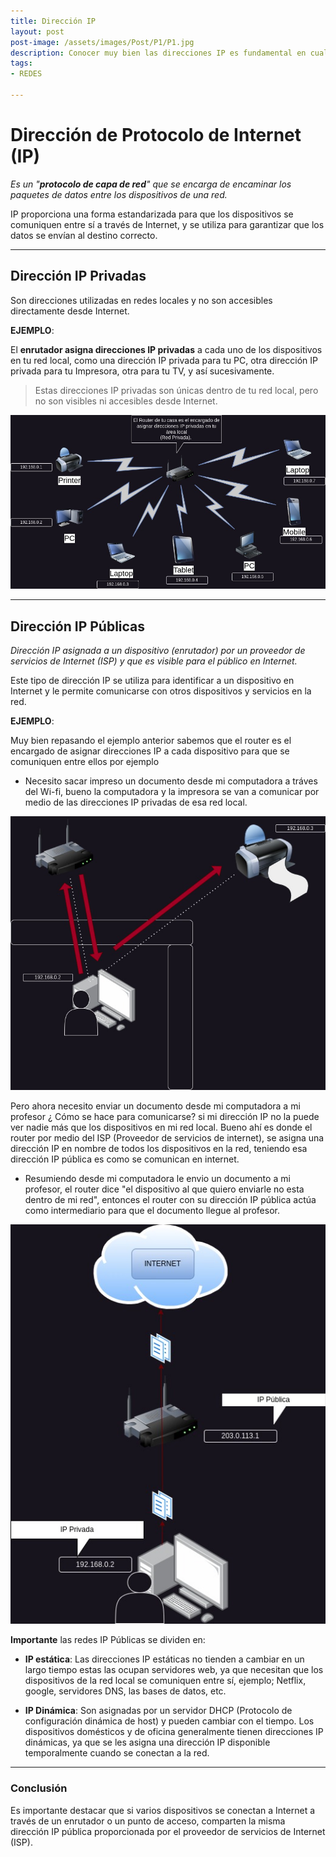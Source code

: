 ```yaml
---
title: Dirección IP
layout: post
post-image: /assets/images/Post/P1/P1.jpg
description: Conocer muy bien las direcciones IP es fundamental en cualquier área de la informática.
tags: 
- REDES

---
```


# Dirección de Protocolo de Internet (IP)

_Es un "**protocolo de capa de red**" que se encarga de encaminar los paquetes de datos entre los dispositivos de una red._  

IP proporciona una forma estandarizada para que los dispositivos se comuniquen entre sí a través de Internet, y se utiliza para garantizar que los datos se envían al destino correcto.

---

## Dirección IP Privadas

Son direcciones utilizadas en redes locales y no son accesibles directamente desde Internet.

**EJEMPLO**:

El **enrutador asigna direcciones IP privadas** a cada uno de los dispositivos en tu red local, como una dirección IP privada para tu PC, otra dirección IP privada para tu Impresora, otra para tu TV, y así sucesivamente. 

>Estas direcciones IP privadas son únicas dentro de tu red local, pero no son visibles ni accesibles desde Internet.

![P1i1](/assets/images/Post/P1/P1i1.jpg)

---

## Dirección IP Públicas

_Dirección IP asignada a un dispositivo (enrutador) por un proveedor de servicios de Internet (ISP) y que es visible para el público en Internet._

Este tipo de dirección IP se utiliza para identificar a un dispositivo en Internet y le permite comunicarse con otros dispositivos y servicios en la red.

**EJEMPLO**: 

Muy bien repasando el ejemplo anterior sabemos que el router es el encargado de asignar direcciones IP a cada dispositivo para que se comuniquen entre ellos por ejemplo

* Necesito sacar impreso un documento desde mi computadora a tráves del Wi-fi, bueno la computadora y la impresora se van a comunicar por medio de las direcciones IP privadas de esa red local.


![P1i2](/assets/images/Post/P1/P1i2.jpg)



Pero ahora necesito enviar un documento desde mi computadora a mi profesor ¿ Cómo se hace para comunicarse? si mi dirección IP no la puede ver nadie más que los dispositivos en mi red local. Bueno ahí es donde el router por medio del ISP (Proveedor de servicios de internet), se asigna una dirección IP en nombre de todos los dispositivos en la red, teniendo esa dirección IP pública es como se comunican en internet.
 
* Resumiendo desde mi computadora le envio un documento a mi profesor, el router dice "el dispositivo al que quiero enviarle no esta dentro de mi red", entonces el router con su dirección IP pública actúa como intermediario para que el documento llegue al profesor.

![P1i3](/assets/images/Post/P1/P1i3.jpg)

**Importante** las redes IP Públicas se dividen en:

* **IP estática**: Las direcciones IP estáticas no tienden a cambiar en un largo tiempo estas las ocupan servidores web, ya que necesitan que los dispositivos de la red local se comuniquen entre sí, ejemplo; Netflix, google, servidores DNS, las bases de datos, etc.

* **IP Dinámica**: Son asignadas por un servidor DHCP (Protocolo de configuración dinámica de host) y pueden cambiar con el tiempo. Los dispositivos domésticos y de oficina generalmente tienen direcciones IP dinámicas, ya que se les asigna una dirección IP disponible temporalmente cuando se conectan a la red.

---

### Conclusión

Es importante destacar que si varios dispositivos se conectan a Internet a través de un enrutador o un punto de acceso, comparten la misma dirección IP pública proporcionada por el proveedor de servicios de Internet (ISP).

